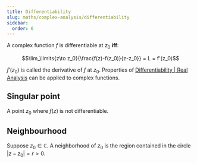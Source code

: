 ```yaml
---
title: Differentiability
slug: maths/complex-analysis/differentiability
sidebar:
  order: 6
---
```


A complex function $f$ is differentiable at $z_0$ **iff**:

```math
\lim_\limits{z\to z_0}{\frac{f(z)-f(z_0)}{z-z_0}} = L = f'(z_0)
```

$f'(z_0)$ is called the derivative of $f$ at $z_0$. Properties of
[Differentiability | Real Analysis](/maths/real-analysis/differentiability/) can
be applied to complex functions.

## Singular point

A point $z_0$ where $f(z)$ is not differentiable.

## Neighbourhood

Suppose $z_0 \in \mathbb{C}$. A neighborhood of $z_0$ is the region contained in
the circle $|z − z_0| = r \gt 0$.
